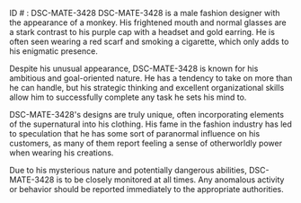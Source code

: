 ID # : DSC-MATE-3428
DSC-MATE-3428 is a male fashion designer with the appearance of a monkey. His frightened mouth and normal glasses are a stark contrast to his purple cap with a headset and gold earring. He is often seen wearing a red scarf and smoking a cigarette, which only adds to his enigmatic presence.

Despite his unusual appearance, DSC-MATE-3428 is known for his ambitious and goal-oriented nature. He has a tendency to take on more than he can handle, but his strategic thinking and excellent organizational skills allow him to successfully complete any task he sets his mind to.

DSC-MATE-3428's designs are truly unique, often incorporating elements of the supernatural into his clothing. His fame in the fashion industry has led to speculation that he has some sort of paranormal influence on his customers, as many of them report feeling a sense of otherworldly power when wearing his creations.

Due to his mysterious nature and potentially dangerous abilities, DSC-MATE-3428 is to be closely monitored at all times. Any anomalous activity or behavior should be reported immediately to the appropriate authorities.